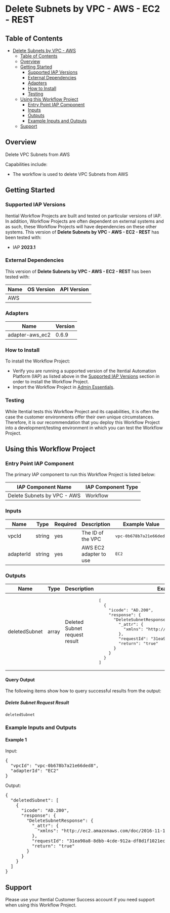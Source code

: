 # Delete Subnets by VPC - AWS - EC2 - REST

## Table of Contents

- [Delete Subnets by VPC - AWS](#delete-subnets-by-vpc---aws---ec2---rest)
  - [Table of Contents](#table-of-contents)
  - [Overview](#overview)
  - [Getting Started](#getting-started)
    - [Supported IAP Versions](#supported-iap-versions)
    - [External Dependencies](#external-dependencies)
    - [Adapters](#adapters)
    - [How to Install](#how-to-install)
    - [Testing](#testing)
  - [Using this Workflow Project](#using-this-workflow-project)
    - [Entry Point IAP Component](#entry-point-iap-component)
    - [Inputs](#inputs)
    - [Outputs](#outputs)
    - [Example Inputs and Outputs](#example-inputs-and-outputs)
  - [Support](#support)

## Overview

Delete VPC Subnets from AWS

Capabilities include:
- The workflow is used to delete VPC Subnets from AWS


## Getting Started

### Supported IAP Versions

Itential Workflow Projects are built and tested on particular versions of IAP. In addition, Workflow Projects are often dependent on external systems and as such, these Workflow Projects will have dependencies on these other systems. This version of **Delete Subnets by VPC - AWS - EC2 - REST** has been tested with:


- IAP **2023.1**



### External Dependencies

This version of **Delete Subnets by VPC - AWS - EC2 - REST** has been tested with:

<table>
  <thead>
    <tr>
      <th>Name</th>
      <th>OS Version</th>
      <th>API Version</th>
    </tr>
  </thead>
  <tbody>
    <tr>
      <td>AWS</td>
      <td></td>
      <td></td>
    </tr>
  </tbody>
</table>




### Adapters

<table>
  <thead>
    <tr>
      <th>Name</th>
      <th>Version</th>
    </tr>
  </thead>
  <tbody>
    <tr>
      <td>adapter-aws_ec2</td>
      <td>0.6.9</td>
    </tr>
  </tbody>
</table>


### How to Install

To install the Workflow Project:

- Verify you are running a supported version of the Itential Automation Platform (IAP) as listed above in the [Supported IAP Versions](#supported-iap-versions) section in order to install the Workflow Project.
- Import the Workflow Project in [Admin Essentials](https://docs.itential.com/docs/importing-a-prebuilt-4). 

### Testing

While Itential tests this Workflow Project and its capabilities, it is often the case the customer environments offer their own unique circumstances. Therefore, it is our recommendation that you deploy this Workflow Project into a development/testing environment in which you can test the Workflow Project.

## Using this Workflow Project

### Entry Point IAP Component

The primary IAP component to run this Workflow Project is listed below:

<table>
  <thead>
    <tr>
      <th>IAP Component Name</th>
      <th>IAP Component Type</th>
    </tr>
  </thead>
  <tbody>
      <td>Delete Subnets by VPC - AWS</td>
      <td>Workflow</td>
    </tr>
  </tbody>
</table>

### Inputs

<table>
  <thead>
    <tr>
      <th>Name</th>
      <th>Type</th>
      <th>Required</th>
      <th>Description</th>
      <th>Example Value</th>
    </tr>
  </thead>
  <tbody>
    <tr>
      <td>vpcId</td>
      <td>string</td>
      <td>yes</td>
      <td>The ID of the VPC</td>
      <td><pre lang="json">vpc-0b678b7a21e66ded8</pre></td>
    </tr>    <tr>
      <td>adapterId</td>
      <td>string</td>
      <td>yes</td>
      <td>AWS EC2 adapter to use</td>
      <td><pre lang="json">EC2</pre></td>
    </tr>
  </tbody>
</table>




### Outputs

<table>
  <thead>
    <tr>
      <th>Name</th>
      <th>Type</th>
      <th>Description</th>
      <th>Example Value</th>
    </tr>
  </thead>
  <tbody>
    <tr>
      <td>deletedSubnet</td>
      <td>array</td>
      <td>Deleted Subnet request result</td>
      <td><pre lang="json">[
  {
    "icode": "AD.200",
    "response": { 
      "DeleteSubnetResponse": { 
        "_attr": { 
          "xmlns": "http://ec2.amazonaws.com/doc/2016-11-15/" 
        }, 
        "requestId": "31ea90a8-8dbb-4cde-912a-df8d1f1021ec", 
        "return": "true" 
      } 
    }
  }
]</pre></td>
    </tr> 
  </tbody>
</table>


#### Query Output
    

The following items show how to query successful results from the output:

      
##### Delete Subnet Request Result

`deletedSubnet`



### Example Inputs and Outputs

#### Example 1

    
Input:
<pre>{ 
  "vpcId": "vpc-0b678b7a21e66ded8",
  "adapterId": "EC2" 
} </pre>


Output:
<pre>{
  "deletedSubnet": [
    {
      "icode": "AD.200",
      "response": { 
        "DeleteSubnetResponse": { 
          "_attr": { 
            "xmlns": "http://ec2.amazonaws.com/doc/2016-11-15/" 
          }, 
          "requestId": "31ea90a8-8dbb-4cde-912a-df8d1f1021ec", 
          "return": "true" 
        } 
      }
    }
  ]
} </pre>



## Support

Please use your Itential Customer Success account if you need support when using this Workflow Project.